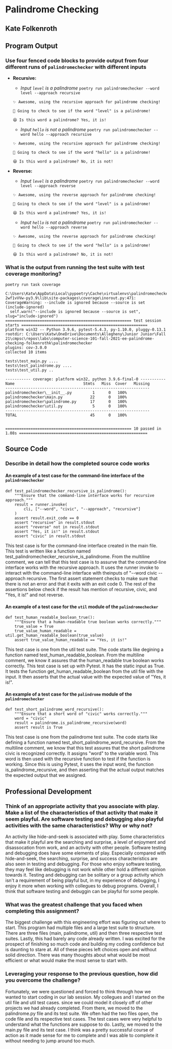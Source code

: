 # Palindrome Checking

## Kate Folkenroth

## Program Output

### Use four fenced code blocks to provide output from four different runs of `palindromechecker` with different inputs

- **Recursive:**
  - *Input `level` is a palindrome*
  `poetry run palindromechecker --word level --approach recursive`
  
  ```
  ✨ Awesome, using the recursive approach for palindrome checking!

  🔖 Going to check to see if the word "level" is a palindrome!

  😆 Is this word a palindrome? Yes, it is!
  ```

  - *Input `hello` is not a palindrome*
  `poetry run palindromechecker --word hello --approach recursive`

  ```
  ✨ Awesome, using the recursive approach for palindrome checking!

  🔖 Going to check to see if the word "hello" is a palindrome!

  😆 Is this word a palindrome? No, it is not!
  ```

- **Reverse:**
  - *Input `level` is a palindrome*
  `poetry run palindromechecker --word level --approach reverse`

  ```
  ✨ Awesome, using the reverse approach for palindrome checking!

  🔖 Going to check to see if the word "level" is a palindrome!

  😆 Is this word a palindrome? Yes, it is!
  ```

  - *Input `hello` is not a palindrome*
  `poetry run palindromechecker --word hello --approach reverse`

  ```
  ✨ Awesome, using the reverse approach for palindrome checking!

  🔖 Going to check to see if the word "hello" is a palindrome!

  😆 Is this word a palindrome? No, it is not!
  ```

### What is the output from running the test suite with test coverage monitoring?

`poetry run task coverage`

```
C:\Users\Katw\AppData\Local\pypoetry\Cache\virtualenvs\palindromechecker-2wf1vVVw-py3.9\lib\site-packages\coverage\inorout.py:471: CoverageWarning: --include is ignored because --source is set (include-ignored)
  self.warn("--include is ignored because --source is set", slug="include-ignored")
======================================================= test session starts =======================================================
platform win32 -- Python 3.9.6, pytest-5.4.3, py-1.10.0, pluggy-0.13.1
rootdir: C:\Users\Katw\OneDrive\Documents\Allegheny\Junior Junior\Fall 21\cmpsc\repos\labs\computer-science-101-fall-2021-ee-palindrome-checking-folkenrothk\palindromechecker
plugins: cov-3.0.0
collected 10 items

tests\test_main.py ....
tests\test_palindrome.py ....
tests\test_util.py ..

----------- coverage: platform win32, python 3.9.6-final-0 -----------
Name                              Stmts   Miss  Cover   Missing
---------------------------------------------------------------
palindromechecker\__init__.py         1      0   100%
palindromechecker\main.py            22      0   100%
palindromechecker\palindrome.py      17      0   100%
palindromechecker\util.py             5      0   100%
---------------------------------------------------------------
TOTAL                                45      0   100%


======================================================= 10 passed in 1.08s ======================================================== 
```

## Source Code

### Describe in detail how the completed source code works

#### An example of a test case for the command-line interface of the `palindromechecker`

```
def test_palindromechecker_recursive_is_palindrome():
    """Ensure that the command-line interface works for recursive approach."""
    result = runner.invoke(
        cli, ["--word", "civic", "--approach", "recursive"]
    )
    assert result.exit_code == 0
    assert "recursive" in result.stdout
    assert "reverse" not in result.stdout
    assert "Yes, it is!" in result.stdout
    assert "civic" in result.stdout
```

This test case is for the command-line interface created in the main file. This test is written like a function named test_palindromechecker_recursive_is_palindrome. From the multiline comment, we can tell that this test case is to assurve that the command-line interface works with the recursive approach. It uses the runner invoke to interact with the command-line interface with theinputs of "--word civic --approach recursive. The first assert statement checks to make sure that there is not an error and that it exits with an exit code 0. The rest of the  assertions below check if the result has mention of recursive, civic, and "Yes, it is!" and not reverse. 

#### An example of a test case for the `util` module of the `palindromechecker`

```
def test_human_readable_boolean_true():
    """Ensure that a human-readable true boolean works correctly."""
    true_value = True
    true_value_human_readable = util.get_human_readable_boolean(true_value)
    assert true_value_human_readable == "Yes, it is!"
```
This test case is one from the util test suite. The code starts like degining a function named test_human_readable_boolean. From the multiline comment, we know it assures that the human_readable true boolean works correctly. This test case is set up with Pytest. It has the static input as True. It tests the function get_human_readable_boolean from the util file with the input. It then asserts that the actual value with the expected value of "Yes, it is!".

#### An example of a test case for the `palindrome` module of the `palindromechecker`

```
def test_short_palindrome_word_recursive():
    """Ensure that a short word of "civic" works correctly."""
    word = "civic"
    result = palindrome.is_palindrome_recursive(word)
    assert result is True
```
This test case is one from the palindrome test suite. The code starts like defining a function named test_short_palindrome_word_recursive. From the multiline comment, we know that this test assures that the short palindrome civic is recognized correctly. It assigns "word" to the variable word. This word is then used with the recursive function to test if the function is working. Since this is using Pytest, it uses the input word, the function is_palindrome_recursive, and then asserting that the actual output matches the expected output that we assigned.

## Professional Development

### Think of an appropriate activity that you associate with play. Make a list of the characteristics of that activity that make it seem playful. Are software testing and debugging also playful activities with the same characteristics? Why or why not?

An activity like hide-and-seek is associated with play. Some characteristics that make it playful are the searching and surprise, a level of enjoyment and disassocation from work, and an activity with other people. Software testing and debugging does have some elements of play. Especially compared with hide-and-seek, the searching, surprise, and success characteristics are also seen in testing and debugging. For those who enjoy software testing, they may feel like debugging is not work while other hold a different opinion towards it. Testing and debugging can be solitary or a group activity which isn't a requirement of being playful but,  in my experience of debugging, I enjoy it more when working with collegues to debug programs. Overall, I think that software testing and debuggin can be playful for some people.

### What was the greatest challenge that you faced when completing this assignment?

The biggest challenge with this engineering effort was figuring out where to start. This program had multiple files and a large test suite to structure. There are three files (main, palindrome, util) and then three respective test suites. Lastly, this had barely any code already written. I was excited for the prospect of finishing so much code and building my coding confidence but is daunting to stare at. All of these pieces left choices open and without solid direction. There was many thoughts about what would be most efficient or what would make the most sense to start with. 

### Leveraging your response to the previous question, how did you overcome the challenge?

Fortunately, we were questioned and forced to think through how we wanted to start coding in our lab session. My collegues and I started on the util file and util test cases. since we could model it closely off of other projects we had already completed. From there, we moved to the palindrome.py file and its test suite. We often had the two files open, the code file and its respective test cases. The test cases were very helpful to understand what the functions are suppose to do. Lastly, we moved to the main.py file and its test case. I think was a pretty successful course of action as it made sense for me to complete and I was able to complete it without needing to jump around too much. 
